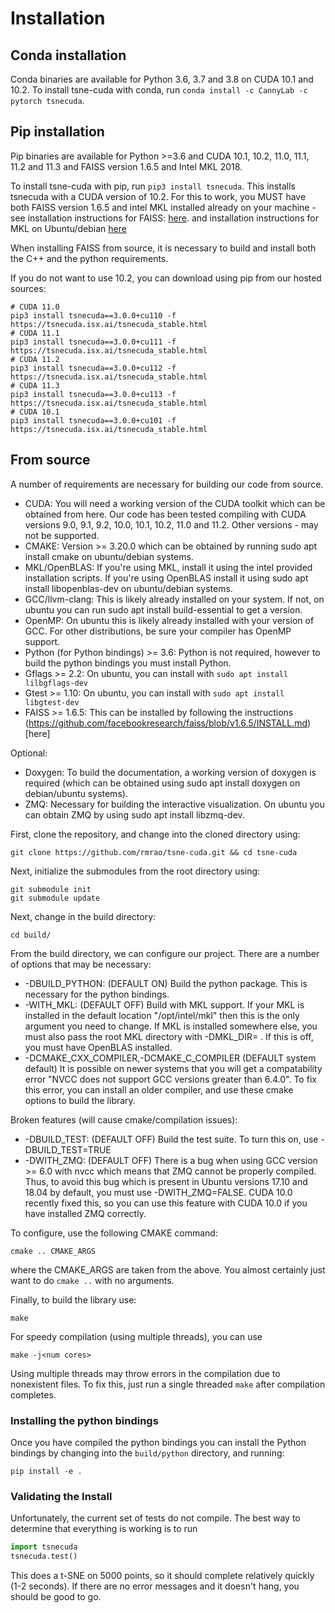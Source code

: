# Installation

## Conda installation

Conda binaries are available for Python 3.6, 3.7 and 3.8 on CUDA 10.1 and 10.2. To install tsne-cuda with conda, run `conda install -c CannyLab -c pytorch tsnecuda`.

## Pip installation

Pip binaries are available for Python >=3.6 and CUDA 10.1, 10.2, 11.0, 11.1, 11.2 and 11.3 and FAISS version 1.6.5 and Intel MKL 2018.

To install tsne-cuda with pip, run `pip3 install tsnecuda`. This installs tsnecuda with a CUDA version of 10.2. For this to work, you MUST have both FAISS version 1.6.5
and intel MKL installed already on your machine - see installation instructions for FAISS: [here](https://github.com/facebookresearch/faiss/blob/v1.6.5/INSTALL.md).
and installation instructions for MKL on Ubuntu/debian [here](https://github.com/eddelbuettel/mkl4deb)

When installing FAISS from source, it is necessary to build and install both the C++ and the python requirements.

If you do not want to use 10.2, you can download using pip from our hosted sources:
```
# CUDA 11.0
pip3 install tsnecuda==3.0.0+cu110 -f https://tsnecuda.isx.ai/tsnecuda_stable.html
# CUDA 11.1
pip3 install tsnecuda==3.0.0+cu111 -f https://tsnecuda.isx.ai/tsnecuda_stable.html
# CUDA 11.2
pip3 install tsnecuda==3.0.0+cu112 -f https://tsnecuda.isx.ai/tsnecuda_stable.html
# CUDA 11.3
pip3 install tsnecuda==3.0.0+cu113 -f https://tsnecuda.isx.ai/tsnecuda_stable.html
# CUDA 10.1
pip3 install tsnecuda==3.0.0+cu101 -f https://tsnecuda.isx.ai/tsnecuda_stable.html
```


## From source

A number of requirements are necessary for building our code from source.

- CUDA: You will need a working version of the CUDA toolkit which can be obtained from here. Our code has been tested compiling with CUDA versions 9.0, 9.1, 9.2, 10.0, 10.1, 10.2, 11.0 and 11.2. Other versions - may not be supported.
- CMAKE: Version >= 3.20.0 which can be obtained by running sudo apt install cmake on ubuntu/debian systems.
- MKL/OpenBLAS: If you're using MKL, install it using the intel provided installation scripts. If you're using OpenBLAS install it using sudo apt install libopenblas-dev on ubuntu/debian systems.
- GCC/llvm-clang: This is likely already installed on your system. If not, on ubuntu you can run sudo apt install build-essential to get a version.
- OpenMP: On ubuntu this is likely already installed with your version of GCC. For other distributions, be sure your compiler has OpenMP support.
- Python (for Python bindings) >= 3.6: Python is not required, however to build the python bindings you must install Python.
- Gflags >= 2.2: On ubuntu, you can install with `sudo apt install lilbgflags-dev`
- Gtest >= 1.10: On ubuntu, you can install with `sudo apt install libgtest-dev`
- FAISS >= 1.6.5: This can be installed by following the instructions (https://github.com/facebookresearch/faiss/blob/v1.6.5/INSTALL.md)[here]

Optional:
  - Doxygen: To build the documentation, a working version of doxygen is required (which can be obtained using sudo apt install doxygen on debian/ubuntu systems).
  - ZMQ: Necessary for building the interactive visualization. On ubuntu you can obtain ZMQ by using sudo apt install libzmq-dev.


First, clone the repository, and change into the cloned directory using:
```
git clone https://github.com/rmrao/tsne-cuda.git && cd tsne-cuda
```

Next, initialize the submodules from the root directory using:
```
git submodule init
git submodule update
```

Next, change in the build directory:
```
cd build/
```

From the build directory, we can configure our project. There are a number of options that may be necessary:
- -DBUILD_PYTHON: (DEFAULT ON) Build the python package. This is necessary for the python bindings.
- -WITH_MKL: (DEFAULT OFF) Build with MKL support. If your MKL is installed in the default location "/opt/intel/mkl" then this is the only argument you need to change. If MKL is installed somewhere else, you must also pass the root MKL directory with -DMKL_DIR=<root directory> . If this is off, you must have OpenBLAS installed.
- -DCMAKE_CXX_COMPILER,-DCMAKE_C_COMPILER (DEFAULT system default) It is possible on newer systems that you will get a compatability error "NVCC does not support GCC versions greater than 6.4.0". To fix this error, you can install an older compiler, and use these cmake options to build the library.

Broken features (will cause cmake/compilation issues):
- -DBUILD_TEST: (DEFAULT OFF) Build the test suite. To turn this on, use -DBUILD_TEST=TRUE
- -DWITH_ZMQ: (DEFAULT OFF) There is a bug when using GCC version >= 6.0 with nvcc which means that ZMQ cannot be properly compiled. Thus, to avoid this bug which is present in Ubuntu versions 17.10 and 18.04 by default, you must use -DWITH_ZMQ=FALSE. CUDA 10.0 recently fixed this, so you can use this feature with CUDA 10.0 if you have installed ZMQ correctly.

To configure, use the following CMAKE command:
```
cmake .. CMAKE_ARGS
```
where the CMAKE_ARGS are taken from the above. You almost certainly just want to do `cmake ..` with no arguments.

Finally, to build the library use:
```
make
```
For speedy compilation (using multiple threads), you can use
```
make -j<num cores>
```
Using multiple threads may throw errors in the compilation due to nonexistent files. To fix this, just run a single threaded `make` after compilation completes.

### Installing the python bindings

Once you have compiled the python bindings you can install the Python bindings by changing into the `build/python` directory, and running:
```
pip install -e .
```
### Validating the Install

Unfortunately, the current set of tests do not compile. The best way to determine that everything is working is to run

```python
import tsnecuda
tsnecuda.test()
```
This does a t-SNE on 5000 points, so it should complete relatively quickly (1-2 seconds). If there are no error messages and it doesn't hang, you should be good to go.
